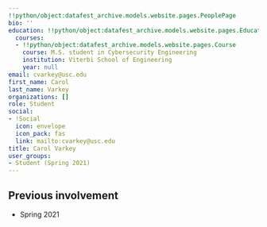 ```yaml
---
!!python/object:datafest_archive.models.website.pages.PeoplePage
bio: ''
education: !!python/object:datafest_archive.models.website.pages.Education
  courses:
  - !!python/object:datafest_archive.models.website.pages.Course
    course: M.S. student in Cybersecurity Engineering
    institution: Viterbi School of Engineering
    year: null
email: cvarkey@usc.edu
first_name: Carol
last_name: Varkey
organizations: []
role: Student
social:
- !Social
  icon: envelope
  icon_pack: fas
  link: mailto:cvarkey@usc.edu
title: Carol Varkey
user_groups:
- Student (Spring 2021)
---
```



## Previous involvement

* Spring 2021

